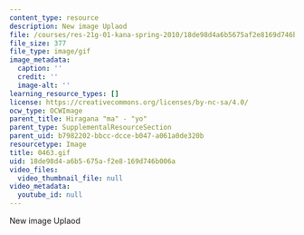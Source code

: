 ```yaml
---
content_type: resource
description: New image Uplaod
file: /courses/res-21g-01-kana-spring-2010/18de98d4a6b5675af2e8169d746b006a_0463.gif
file_size: 377
file_type: image/gif
image_metadata:
  caption: ''
  credit: ''
  image-alt: ''
learning_resource_types: []
license: https://creativecommons.org/licenses/by-nc-sa/4.0/
ocw_type: OCWImage
parent_title: Hiragana "ma" - "yo"
parent_type: SupplementalResourceSection
parent_uid: b7982202-bbcc-dcce-b047-a061a0de320b
resourcetype: Image
title: 0463.gif
uid: 18de98d4-a6b5-675a-f2e8-169d746b006a
video_files:
  video_thumbnail_file: null
video_metadata:
  youtube_id: null
---
```

New image Uplaod